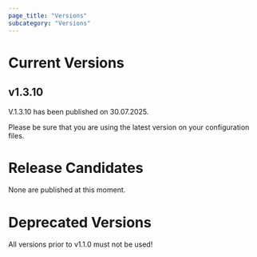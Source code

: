 ```yaml
---
page_title: "Versions"
subcategory: "Versions"
---
```


# Current Versions

## v1.3.10

V.1.3.10 has been published on 30.07.2025. 

Please be sure that you are using the latest version on your configuration files.


# Release Candidates

None are published at this moment.

# Deprecated Versions

All versions prior to v1.1.0 must not be used!
